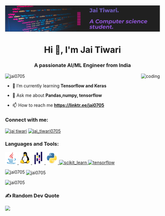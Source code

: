 ![logo](https://github.com/JAI0705/JAI0705/blob/main/Untitled%20design-High-Quality.jpg)

<h1 align="center">Hi 👋, I'm Jai Tiwari</h1>
<h3 align="center">A passionate AI/ML Engineer from India</h3>


<img align="right" alt="coding" widht="200" height="200" src="https://i.pinimg.com/originals/81/17/8b/81178b47a8598f0c81c4799f2cdd4057.gif">

<p align="left"> <img src="https://komarev.com/ghpvc/?username=jai0705&label=Profile%20views&color=0e75b6&style=flat" alt="jai0705" /> </p>

- 🌱 I’m currently learning **Tensorflow and Keras**

- 💬 Ask me about **Pandas,numpy, tensorflow**

- 📫 How to reach me **https://linktr.ee/jai0705**

<h3 align="left">Connect with me:</h3>
<p align="left">
<a href="https://linkedin.com/in/jai tiwari" target="blank"><img align="center" src="https://raw.githubusercontent.com/rahuldkjain/github-profile-readme-generator/master/src/images/icons/Social/linked-in-alt.svg" alt="jai tiwari" height="30" width="40" /></a>
<a href="https://kaggle.com/jai_tiwari0705" target="blank"><img align="center" src="https://raw.githubusercontent.com/rahuldkjain/github-profile-readme-generator/master/src/images/icons/Social/kaggle.svg" alt="jai_tiwari0705" height="30" width="40" /></a>
</p>

<h3 align="left">Languages and Tools:</h3>
<p align="left"> <a href="https://www.java.com" target="_blank" rel="noreferrer"> <img src="https://raw.githubusercontent.com/devicons/devicon/master/icons/java/java-original.svg" alt="java" width="40" height="40"/> </a> <a href="https://www.linux.org/" target="_blank" rel="noreferrer"> <img src="https://raw.githubusercontent.com/devicons/devicon/master/icons/linux/linux-original.svg" alt="linux" width="40" height="40"/> </a> <a href="https://pandas.pydata.org/" target="_blank" rel="noreferrer"> <img src="https://raw.githubusercontent.com/devicons/devicon/2ae2a900d2f041da66e950e4d48052658d850630/icons/pandas/pandas-original.svg" alt="pandas" width="40" height="40"/> </a> <a href="https://www.python.org" target="_blank" rel="noreferrer"> <img src="https://raw.githubusercontent.com/devicons/devicon/master/icons/python/python-original.svg" alt="python" width="40" height="40"/> </a> <a href="https://scikit-learn.org/" target="_blank" rel="noreferrer"> <img src="https://upload.wikimedia.org/wikipedia/commons/0/05/Scikit_learn_logo_small.svg" alt="scikit_learn" width="40" height="40"/> </a> <a href="https://www.tensorflow.org" target="_blank" rel="noreferrer"> <img src="https://www.vectorlogo.zone/logos/tensorflow/tensorflow-icon.svg" alt="tensorflow" width="40" height="40"/> </a> </p>

<p><img align="left" src="https://github-readme-stats.vercel.app/api/top-langs?username=jai0705&show_icons=true&locale=en&layout=compact" alt="jai0705" /></p>

<p>&nbsp;<img align="center" src="https://github-readme-stats.vercel.app/api?username=jai0705&show_icons=true&locale=en" alt="jai0705" /></p>

<p><img align="center" src="https://github-readme-streak-stats.herokuapp.com/?user=jai0705&" alt="jai0705" /></p>

### ✍️ Random Dev Quote
![](https://quotes-github-readme.vercel.app/api?type=horizontal&theme=radical)

